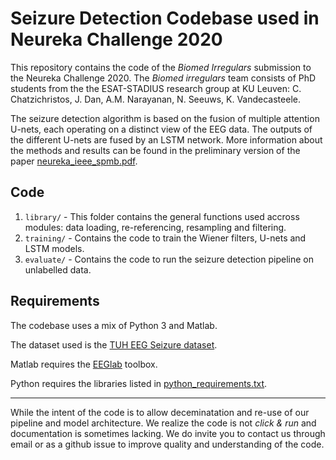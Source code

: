 # Seizure Detection Codebase used in Neureka Challenge 2020

This repository contains the code of the *Biomed Irregulars* submission to the Neureka Challenge 2020. The *Biomed irregulars* team consists of PhD students from the the ESAT-STADIUS research group at KU Leuven: C. Chatzichristos, J. Dan, A.M. Narayanan, N. Seeuws, K. Vandecasteele.

The seizure detection algorithm is based on the fusion of multiple attention U-nets, each operating on a distinct view of the EEG data. The outputs of the different U-nets are fused by an LSTM network. More information about the methods and results can be found in the preliminary version of the paper [neureka_ieee_spmb.pdf](neureka_ieee_spmb.pdf).


## Code
1. `library/` - This folder contains the general functions used accross modules: data loading, re-referencing, resampling and filtering.
2. `training/` - Contains the code to train the Wiener filters, U-nets and LSTM models.
3. `evaluate/` - Contains the code to run the seizure detection pipeline on unlabelled data.

## Requirements

The codebase uses a mix of Python 3 and Matlab.

The dataset used is the [TUH EEG Seizure dataset](https://www.isip.piconepress.com/projects/tuh_eeg/html/downloads.shtml).

Matlab requires the [EEGlab](https://sccn.ucsd.edu/eeglab/index.php) toolbox.

Python requires the libraries listed in [python_requirements.txt](python_requirements.txt).

----

While the intent of the code is to allow deceminatation and re-use of our pipeline and model architecture. We realize the code is not *click & run* and documentation is sometimes lacking. We do invite you to contact us through email or as a github issue to improve quality and understanding of the code.




  
